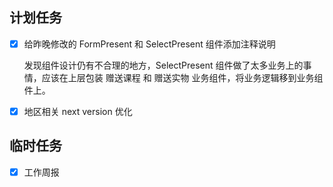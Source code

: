 ## 计划任务

- [x] 给昨晚修改的 FormPresent 和 SelectPresent 组件添加注释说明

  发现组件设计仍有不合理的地方，SelectPresent 组件做了太多业务上的事情，应该在上层包装 赠送课程 和 赠送实物 业务组件，将业务逻辑移到业务组件上。

- [x] 地区相关 next version 优化

## 临时任务

- [x] 工作周报
